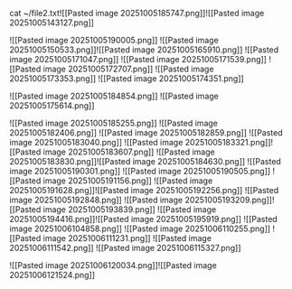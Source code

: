 cat ~/file2.txt![[Pasted image 20251005185747.png]]![[Pasted image 20251005143127.png]]

![[Pasted image 20251005190005.png]]
![[Pasted image 20251005150533.png]]![[Pasted image 20251005165910.png]]
![[Pasted image 20251005171047.png]]
![[Pasted image 20251005171539.png]]
![[Pasted image 20251005172707.png]]
![[Pasted image 20251005173353.png]]
![[Pasted image 20251005174351.png]]

![[Pasted image 20251005184854.png]]
![[Pasted image 20251005175614.png]]

![[Pasted image 20251005185255.png]]
![[Pasted image 20251005182406.png]]
![[Pasted image 20251005182859.png]]
![[Pasted image 20251005183040.png]]
![[Pasted image 20251005183321.png]]![[Pasted image 20251005183607.png]]
![[Pasted image 20251005183830.png]]![[Pasted image 20251005184630.png]]
![[Pasted image 20251005190301.png]]
![[Pasted image 20251005190505.png]]
![[Pasted image 20251005191156.png]]
![[Pasted image 20251005191628.png]]![[Pasted image 20251005192256.png]]
![[Pasted image 20251005192848.png]]
![[Pasted image 20251005193209.png]]![[Pasted image 20251005193839.png]]
![[Pasted image 20251005194416.png]]![[Pasted image 20251005195919.png]]
![[Pasted image 20251006104858.png]]
![[Pasted image 20251006110255.png]]
![[Pasted image 20251006111231.png]]
![[Pasted image 20251006111542.png]]
![[Pasted image 20251006115327.png]]

![[Pasted image 20251006120034.png]]![[Pasted image 20251006121524.png]]